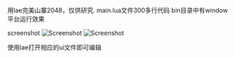 用lae完美山寨2048，仅供研究.
main.lua文件300多行代码
bin目录中有window平台运行效果

screenshot
![Screenshot](screentshot/31.png?raw=true)
![Screenshot](screentshot/45.png?raw=true)

使用lae打开相应的ui文件即可编辑
